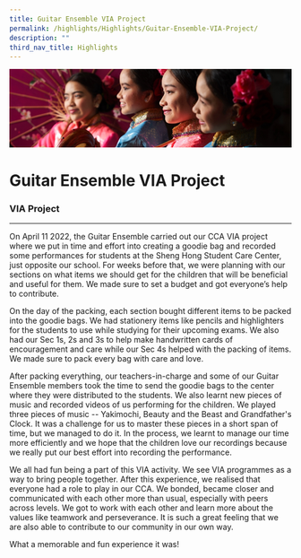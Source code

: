```yaml
---
title: Guitar Ensemble VIA Project
permalink: /highlights/Highlights/Guitar-Ensemble-VIA-Project/
description: ""
third_nav_title: Highlights
---
```

![](/images/Highlights.jpg)

Guitar Ensemble VIA Project
===========================

### VIA Project
-----------

On April 11 2022, the Guitar Ensemble carried out our CCA VIA project where we put in time and effort into creating a goodie bag and recorded some performances for students at the Sheng Hong Student Care Center, just opposite our school. For weeks before that, we were planning with our sections on what items we should get for the children that will be beneficial and useful for them. We made sure to set a budget and got everyone’s help to contribute.

  

On the day of the packing, each section bought different items to be packed into the goodie bags. We had stationery items like pencils and highlighters for the students to use while studying for their upcoming exams. We also had our Sec 1s, 2s and 3s to help make handwritten cards of encouragement and care while our Sec 4s helped with the packing of items. We made sure to pack every bag with care and love.

  

After packing everything, our teachers-in-charge and some of our Guitar Ensemble members took the time to send the goodie bags to the center where they were distributed to the students. We also learnt new pieces of music and recorded videos of us performing for the children. We played three pieces of music -- Yakimochi, Beauty and the Beast and Grandfather's Clock. It was a challenge for us to master these pieces in a short span of time, but we managed to do it. In the process, we learnt to manage our time more efficiently and we hope that the children love our recordings because we really put our best effort into recording the performance.

  

We all had fun being a part of this VIA activity. We see VIA programmes as a way to bring people together. After this experience, we realised that everyone had a role to play in our CCA. We bonded, became closer and communicated with each other more than usual, especially with peers across levels. We got to work with each other and learn more about the values like teamwork and perseverance. It is such a great feeling that we are also able to contribute to our community in our own way.

  

What a memorable and fun experience it was!
